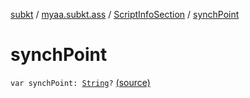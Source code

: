 [subkt](../../index.md) / [myaa.subkt.ass](../index.md) / [ScriptInfoSection](index.md) / [synchPoint](./synch-point.md)

# synchPoint

`var synchPoint: `[`String`](https://kotlinlang.org/api/latest/jvm/stdlib/kotlin/-string/index.html)`?` [(source)](https://github.com/Myaamori/SubKt/blob/0.1.4/src/main/kotlin/myaa/subkt/ass/parser.kt#L703)